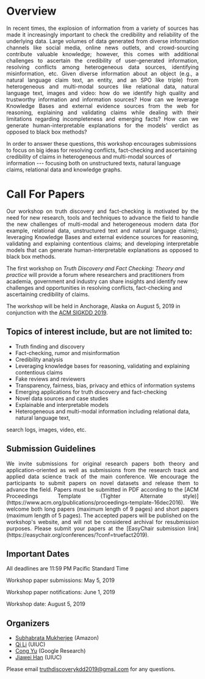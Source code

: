 # Overview
<p align="justify">
In recent times, the explosion of information from a variety of sources has made it increasingly important to check the credibility and reliability of the underlying data. Large volumes of data generated from diverse information channels like social media, online news outlets, and crowd-sourcing contribute valuable knowledge; however, this comes with additional challenges to ascertain the credibility of user-generated information, resolving conflicts among heterogeneous data sources, identifying misinformation, etc. Given diverse information about an object (e.g., a natural language claim text, an entity, and an SPO like triple) from heterogeneous and multi-modal sources like relational data, natural language text, images and video: how do we identify high quality and trustworthy information and information sources? How can we leverage Knowledge Bases and external evidence sources from the web for reasoning, explaining and validating claims while dealing with their limitations regarding incompleteness and emerging facts? How can we generate human-interpretable explanations for the models' verdict as opposed to black box methods?

In order to answer these questions, this workshop encourages submissions to focus on big ideas for resolving conflicts, fact-checking and ascertaining credibility of claims in heterogeneous and multi-modal sources of information --- focusing both on unstructured texts, natural language claims, relational data and knowledge graphs.
</p>

# Call For Papers
		
<p align="justify">
Our workshop on truth discovery and fact-checking is motivated by the need for new research, tools and techniques to advance the field to handle the new challenges of multi-modal and heterogeneous modern data (for example, relational data, unstructured text and natural language claims); leveraging Knowledge Bases and external evidence sources for reasoning, validating and explaining contentious claims; and developing interpretable models that can generate human-interpretable explanations as opposed to black box methods.
	
The first workshop on _Truth Discovery and Fact Checking: Theory and practice_ will provide a forum where researchers and practitioners from academia, government and industry can share insights and identify new challenges and opportunities in resolving conflicts, fact-checking and ascertaining credibility of claims.

The workshop will be held in Anchorage, Alaska on August 5, 2019 in conjunction with the [ACM SIGKDD 2019](https://www.kdd.org/kdd2019/).
</p>

## Topics of interest include, but are not limited to:

- Truth finding and discovery 
- Fact-checking, rumor and misinformation
- Credibility analysis
- Leveraging knowledge bases for reasoning, validating and explaining contentious claims
- Fake reviews and reviewers
- Transparency, fairness, bias, privacy and ethics of information systems
- Emerging applications for truth discovery and fact-checking
- Novel data sources and case studies
- Explainable and interpretable models
- Heterogeneous and multi-modal information including relational data, natural language text, 

search logs, images, video, etc. 
	
## Submission Guidelines

<p align="justify">
We invite submissions for original research papers both theory and application-oriented as well as submissions from the research track and applied data science track of the main conference. We encourage the participants to submit papers on novel datasets and release them to advance the field. Papers must be submitted in PDF according to the [ACM Proceedings Template (Tighter Alternate style)](https://www.acm.org/publications/proceedings-template-16dec2016). We welcome both long papers (maximum length of 9 pages) and short papers (maximum length of 5 pages). The accepted papers will be published on the workshop's website, and will not be considered archival for resubmission purposes. Please submit your papers at the [EasyChair submission link](https://easychair.org/conferences/?conf=truefact2019).
</p>

## Important Dates

All deadlines are 11:59 PM Pacific Standard Time

Workshop paper submissions: May 5, 2019

Workshop paper notifications: June 1, 2019

Workshop date: August 5, 2019	

## Organizers

- [Subhabrata Mukherjee](https://people.mpi-inf.mpg.de/~smukherjee) (Amazon)
- [Qi Li](https://publish.illinois.edu/qili5/) (UIUC)
- [Cong Yu](https://sites.google.com/site/congyu/home) (Google Research)
- [Jiawei Han](https://hanj.cs.illinois.edu) (UIUC)

Please email truthdiscoverykdd2019@gmail.com for any questions.
